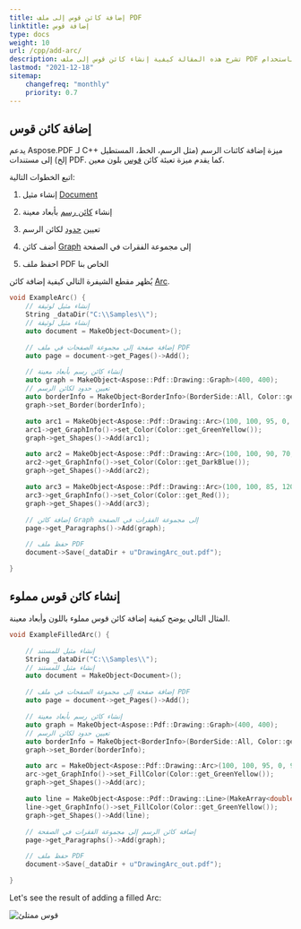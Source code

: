 ```yaml
---
title: إضافة كائن قوس إلى ملف PDF
linktitle: إضافة قوس
type: docs
weight: 10
url: /cpp/add-arc/
description: تشرح هذه المقالة كيفية إنشاء كائن قوس إلى ملف PDF باستخدام Aspose.PDF لـ C++.
lastmod: "2021-12-18"
sitemap:
    changefreq: "monthly"
    priority: 0.7
---
```


## إضافة كائن قوس

يدعم Aspose.PDF لـ C++ ميزة إضافة كائنات الرسم (مثل الرسم، الخط، المستطيل إلخ) إلى مستندات PDF. كما يقدم ميزة تعبئة كائن [قوس](https://reference.aspose.com/pdf/cpp/class/aspose.pdf.drawing.arc) بلون معين.

اتبع الخطوات التالية:

1. إنشاء مثيل [Document](https://reference.aspose.com/pdf/cpp/class/aspose.pdf.document)

1. إنشاء [كائن رسم](https://reference.aspose.com/pdf/cpp/namespace/aspose.pdf.drawing) بأبعاد معينة

1. تعيين [حدود](https://reference.aspose.com/pdf/cpp/class/aspose.pdf.drawing.graph#ab63dde9501441515b915fd68f66a01bd) لكائن الرسم

1. أضف كائن [Graph](https://reference.aspose.com/pdf/cpp/class/aspose.pdf.drawing.graph) إلى مجموعة الفقرات في الصفحة

1. احفظ ملف PDF الخاص بنا

يُظهر مقطع الشيفرة التالي كيفية إضافة كائن [Arc](https://reference.aspose.com/pdf/cpp/class/aspose.pdf.drawing.arc/).

```cpp
void ExampleArc() {
    // إنشاء مثيل لوثيقة
    String _dataDir("C:\\Samples\\");
    // إنشاء مثيل لوثيقة
    auto document = MakeObject<Document>();

    // إضافة صفحة إلى مجموعة الصفحات في ملف PDF
    auto page = document->get_Pages()->Add();

    // إنشاء كائن رسم بأبعاد معينة
    auto graph = MakeObject<Aspose::Pdf::Drawing::Graph>(400, 400);
    // تعيين حدود لكائن الرسم
    auto borderInfo = MakeObject<BorderInfo>(BorderSide::All, Color::get_Green());
    graph->set_Border(borderInfo);

    auto arc1 = MakeObject<Aspose::Pdf::Drawing::Arc>(100, 100, 95, 0, 90);
    arc1->get_GraphInfo()->set_Color(Color::get_GreenYellow());
    graph->get_Shapes()->Add(arc1);

    auto arc2 = MakeObject<Aspose::Pdf::Drawing::Arc>(100, 100, 90, 70, 180);
    arc2->get_GraphInfo()->set_Color(Color::get_DarkBlue());
    graph->get_Shapes()->Add(arc2);

    auto arc3 = MakeObject<Aspose::Pdf::Drawing::Arc>(100, 100, 85, 120, 210);
    arc3->get_GraphInfo()->set_Color(Color::get_Red());
    graph->get_Shapes()->Add(arc3);

    // إضافة كائن Graph إلى مجموعة الفقرات في الصفحة
    page->get_Paragraphs()->Add(graph);

    // حفظ ملف PDF
    document->Save(_dataDir + u"DrawingArc_out.pdf");

}
```
## إنشاء كائن قوس مملوء

المثال التالي يوضح كيفية إضافة كائن قوس مملوء باللون وأبعاد معينة.

```cpp
void ExampleFilledArc() {

    // إنشاء مثيل للمستند
    String _dataDir("C:\\Samples\\");
    // إنشاء مثيل للمستند
    auto document = MakeObject<Document>();

    // إضافة صفحة إلى مجموعة الصفحات في ملف PDF
    auto page = document->get_Pages()->Add();

    // إنشاء كائن رسم بأبعاد معينة
    auto graph = MakeObject<Aspose::Pdf::Drawing::Graph>(400, 400);
    // تعيين حدود لكائن الرسم
    auto borderInfo = MakeObject<BorderInfo>(BorderSide::All, Color::get_Green());
    graph->set_Border(borderInfo);

    auto arc = MakeObject<Aspose::Pdf::Drawing::Arc>(100, 100, 95, 0, 90);
    arc->get_GraphInfo()->set_FillColor(Color::get_GreenYellow());
    graph->get_Shapes()->Add(arc);

    auto line = MakeObject<Aspose::Pdf::Drawing::Line>(MakeArray<double>({ 195, 100, 100, 100, 100, 195 }));
    line->get_GraphInfo()->set_FillColor(Color::get_GreenYellow());
    graph->get_Shapes()->Add(line);

    // إضافة كائن الرسم إلى مجموعة الفقرات في الصفحة
    page->get_Paragraphs()->Add(graph);

    // حفظ ملف PDF
    document->Save(_dataDir + u"DrawingArc_out.pdf");

}
```

Let's see the result of adding a filled Arс:

![قوس ممتلئ](filled_arc.png)